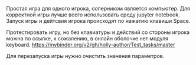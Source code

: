 Простая игра для одного игрока, соперником является компьютер.
Для корректной игры лучше всего использовать среду jupyter notebook.
Запуск игры и дейтсвия игрока происходят по нажатию клавиши Space.

Протестировать игру, но без клавиатуры и действий со стороны игрока можна по ссылке, 
к сожалению, в онлайн оболочке нет модуля keyboard.
https://mybinder.org/v2/gh/holly-author/Test_tasks/master

Для перезапуска игры нужно очистить значения параметров. 
